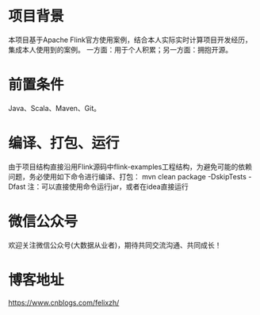 # 项目背景

本项目基于Apache Flink官方使用案例，结合本人实际实时计算项目开发经历，集成本人使用到的案例。
一方面：用于个人积累；另一方面：拥抱开源。

# 前置条件

Java、Scala、Maven、Git。

# 编译、打包、运行
由于项目结构直接沿用Flink源码中flink-examples工程结构，为避免可能的依赖问题，务必使用如下命令进行编译、打包：
mvn clean package -DskipTests -Dfast
注：可以直接使用命令运行jar，或者在idea直接运行

# 微信公众号

欢迎关注微信公众号(大数据从业者)，期待共同交流沟通、共同成长！

# 博客地址

https://www.cnblogs.com/felixzh/
